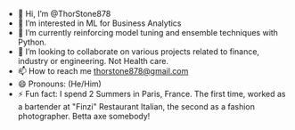 - 👋 Hi, I’m @ThorStone878 
- 👀 I’m interested in ML for Business Analytics
- 🌱 I’m currently reinforcing model tuning and ensemble techniques with Python.
- 💞️ I’m looking to collaborate on various projects related to finance, industry or engineering. Not Health care.
- 📫 How to reach me thorstone878@gmail.com
- 😄 Pronouns: (He/Him)
- ⚡ Fun fact: I spend 2 Summers in Paris, France.  The first time, worked as a bartender at "Finzi" Restaurant Italian, the second as a fashion photographer.  Betta axe somebody!

<!---
ThorStone878/ThorStone878 is a ✨ special ✨ repository because its `README.md` (this file) appears on your GitHub profile.
You can click the Preview link to take a look at your changes.
--->
